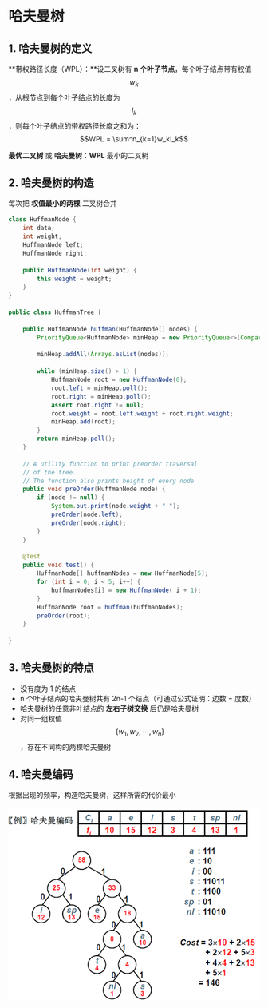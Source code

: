 # 哈夫曼树

## 1. 哈夫曼树的定义

**带权路径长度（WPL）：**设二叉树有 **n 个叶子节点**，每个叶子结点带有权值 $$w_k $$ ，从根节点到每个叶子结点的长度为 $$I_k$$ ，则每个叶子结点的带权路径长度之和为： $$WPL = \sum^n_{k=1}w_kI_k$$ 

**最优二叉树** 或 **哈夫曼树**：**WPL** 最小的二叉树

## 2. 哈夫曼树的构造

每次把 **权值最小的两棵** 二叉树合并

```java
class HuffmanNode {
    int data;
    int weight;
    HuffmanNode left;
    HuffmanNode right;

    public HuffmanNode(int weight) {
        this.weight = weight;
    }
}

public class HuffmanTree {

    public HuffmanNode huffman(HuffmanNode[] nodes) {
        PriorityQueue<HuffmanNode> minHeap = new PriorityQueue<>(Comparator.comparingInt(o -> o.weight));

        minHeap.addAll(Arrays.asList(nodes));

        while (minHeap.size() > 1) {
            HuffmanNode root = new HuffmanNode(0);
            root.left = minHeap.poll();
            root.right = minHeap.poll();
            assert root.right != null;
            root.weight = root.left.weight + root.right.weight;
            minHeap.add(root);
        }
        return minHeap.poll();
    }

    // A utility function to print preorder traversal
    // of the tree.
    // The function also prints height of every node
    public void preOrder(HuffmanNode node) {
        if (node != null) {
            System.out.print(node.weight + " ");
            preOrder(node.left);
            preOrder(node.right);
        }
    }

    @Test
    public void test() {
        HuffmanNode[] huffmanNodes = new HuffmanNode[5];
        for (int i = 0; i < 5; i++) {
            huffmanNodes[i] = new HuffmanNode( i + 1);
        }
        HuffmanNode root = huffman(huffmanNodes);
        preOrder(root);
    }

}
```

## 3. 哈夫曼树的特点

* 没有度为 1 的结点
* n 个叶子结点的哈夫曼树共有 2n-1 个结点（可通过公式证明：边数 = 度数）
* 哈夫曼树的任意非叶结点的 **左右子树交换** 后仍是哈夫曼树
* 对同一组权值 $$\{ w_1, w_2, \cdots , w_n \}$$ ，存在不同构的两棵哈夫曼树

## 4. 哈夫曼编码

根据出现的频率，构造哈夫曼树，这样所需的代价最小

![](../.gitbook/assets/image%20%2815%29.png)

